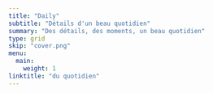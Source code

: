 ```yaml
---
title: "Daily"
subtitle: "Détails d'un beau quotidien"
summary: "Des détails, des moments, un beau quotidien"
type: grid
skip: "cover.png"
menu:
  main:
    weight: 1
linktitle: "du quotidien"
---
```


